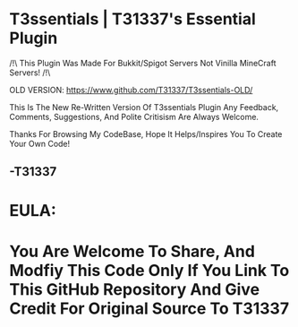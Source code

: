 # T3ssentials | T31337's Essential Plugin

/!\ This Plugin Was Made For Bukkit/Spigot Servers Not Vinilla MineCraft Servers! /!\

OLD VERSION:
https://www.github.com/T31337/T3ssentials-OLD/

This Is The New Re-Written Version Of T3ssentials Plugin
Any Feedback, Comments, Suggestions, And Polite Critisism Are Always Welcome.

Thanks For Browsing My CodeBase, Hope It Helps/Inspires You To Create Your Own Code!

-T31337
-----
 
# EULA:
  You Are Welcome To Share, And Modfiy This Code Only If You Link To This GitHub Repository And Give Credit For Original Source To T31337
=====
